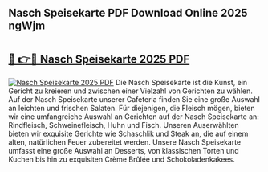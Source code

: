 ## Nasch Speisekarte PDF Download Online 2025 ngWjm

# <h2><a href="http://gccy9t.nevu.top/?p=Nasch+Speisekarte">🔗 👉🔴 Nasch Speisekarte 2025 PDF</a></h2>

[![Nasch Speisekarte 2025 PDF](https://i.imgur.com/dBaPXMq.png)](http://gccy9t.nevu.top/?p=Nasch+Speisekarte)
Die Nasch Speisekarte ist die Kunst, ein Gericht zu kreieren und zwischen einer Vielzahl von Gerichten zu wählen. Auf der Nasch Speisekarte unserer Cafeteria finden Sie eine große Auswahl an leichten und frischen Salaten. Für diejenigen, die Fleisch mögen, bieten wir eine umfangreiche Auswahl an Gerichten auf der Nasch Speisekarte an: Rindfleisch, Schweinefleisch, Huhn und Fisch. Unseren Auserwählten bieten wir exquisite Gerichte wie Schaschlik und Steak an, die auf einem alten, natürlichen Feuer zubereitet werden. Unsere Nasch Speisekarte umfasst eine große Auswahl an Desserts, von klassischen Torten und Kuchen bis hin zu exquisiten Crème Brûlée und Schokoladenkakees.
